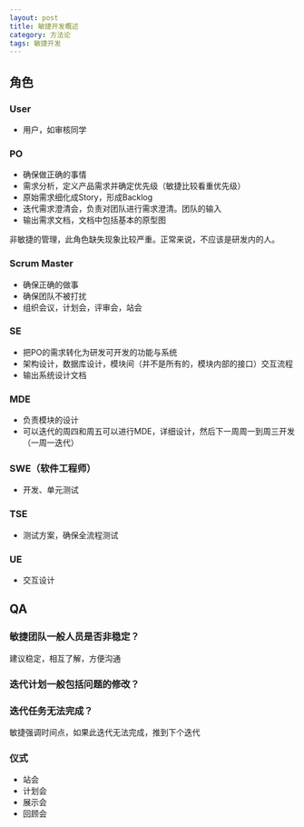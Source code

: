 ```yaml
---
layout: post
title: 敏捷开发概述
category: 方法论
tags: 敏捷开发
---
```


## 角色
### User
- 用户，如审核同学

### PO
- 确保做正确的事情
- 需求分析，定义产品需求并确定优先级（敏捷比较看重优先级）
- 原始需求细化成Story，形成Backlog
- 迭代需求澄清会，负责对团队进行需求澄清。团队的输入
- 输出需求文档，文档中包括基本的原型图

非敏捷的管理，此角色缺失现象比较严重。正常来说，不应该是研发内的人。

### Scrum Master
- 确保正确的做事
- 确保团队不被打扰
- 组织会议，计划会，评审会，站会

### SE
- 把PO的需求转化为研发可开发的功能与系统
- 架构设计，数据库设计，模块间（并不是所有的，模块内部的接口）交互流程
- 输出系统设计文档

### MDE
- 负责模块的设计
- 可以迭代的周四和周五可以进行MDE，详细设计，然后下一周周一到周三开发（一周一迭代）

### SWE（软件工程师）
- 开发、单元测试

### TSE
- 测试方案，确保全流程测试

### UE
- 交互设计

## QA
### 敏捷团队一般人员是否非稳定？
建议稳定，相互了解，方便沟通
### 迭代计划一般包括问题的修改？

### 迭代任务无法完成？
敏捷强调时间点，如果此迭代无法完成，推到下个迭代

### 仪式
- 站会
- 计划会
- 展示会
- 回顾会